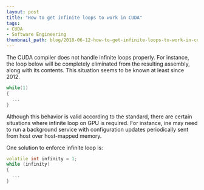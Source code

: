 ```yaml
---
layout: post
title: "How to get infinite loops to work in CUDA"
tags:
- CUDA
- Software Engineering
thumbnail_path: blog/2018-06-12-how-to-get-infinite-loops-to-work-in-cuda/infinite-loop.png
---
```


The CUDA compiler does not handle infinite loops properly. For instance, the loop below will be completely eliminated from the resulting assembly, along with its contents. This situation seems to be known at least since 2012.

```c++
while(1)
{
  ...
}
```

Although this behavior is valid according to the standard, there are certain situations where infinite loop on GPU is required. For instance, ine may need to run a background service with configuration updates periodically sent from host over host-mapped memory.

One solution to enforce infinite loop is:

```c++
volatile int infinity = 1;
while (infinity)
{
  ...
}
```

